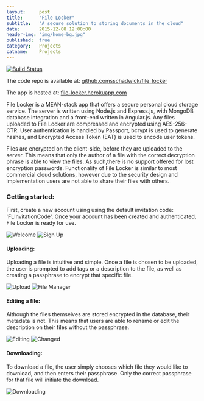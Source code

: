 ```yaml
---
layout:     post
title:      "File Locker"
subtitle:   "A secure solution to storing documents in the cloud"
date:       2015-12-08 12:00:00
header-img: "img/home-bg.jpg"
published:  true
category:   Projects
catname:    Projects
---
```


[![Build Status](https://travis-ci.org/sschadwick/file_locker.svg)](https://travis-ci.org/sschadwick/file_locker)

The code repo is available at: [github.comsschadwick/file_locker](https://github.com/sschadwick/file_locker/)

The app is hosted at: [file-locker.herokuapp.com](https://file-locker.herokuapp.com/)

File Locker is a MEAN-stack app that offers a secure personal cloud storage service. The server is written using Node.js and Express.js, with MongoDB database integration and a front-end written in Angular.js. Any files uploaded to File Locker are compressed and encrypted using AES-256-CTR. User authentication is handled by Passport, bcrypt is used to generate hashes, and Encrypted Access Token (EAT) is used to encode user tokens.

Files are encrypted on the client-side, before they are uploaded to the server. This means that only the author of a file with the correct decryption phrase is able to view the files. As such,there is no support offered for lost encryption passwords. Functionality of File Locker is similar to most commercial cloud solutions, however due to the security design and implementation users are not able to share their files with others.

### Getting started:

First, create a new account using using the default invitation code: 'FLInvitationCode'. Once your account has been created and authenticated, File Locker is ready for use.

![Welcome](https://raw.githubusercontent.com/sschadwick/file_locker/master/docs/Demo/IMG_0080.PNG "Welcome")
![Sign Up](https://raw.githubusercontent.com/sschadwick/file_locker/master/docs/Demo/IMG_0081.PNG "Sign up")

#### Uploading:
Uploading a file is intuitive and simple. Once a file is chosen to be uploaded, the user is prompted to add tags or a description to the file, as well as creating a passphrase to encrypt that specific file.

![Upload](https://raw.githubusercontent.com/sschadwick/file_locker/master/docs/Demo/IMG_0082.PNG "Upload")
![File Manager](https://raw.githubusercontent.com/sschadwick/file_locker/master/docs/Demo/IMG_0083.PNG "File Manager")

#### Editing a file:
Although the files themselves are stored encrypted in the database, their metadata is not. This means that users are able to rename or edit the description on their files without the passphrase.

![Editing](https://raw.githubusercontent.com/sschadwick/file_locker/master/docs/Demo/IMG_0085.PNG "Editing")
![Changed](https://raw.githubusercontent.com/sschadwick/file_locker/master/docs/Demo/IMG_0086.PNG "Changed")

#### Downloading:
To download a file, the user simply chooses which file they would like to download, and then enters their passphrase. Only the correct passphrase for that file will initiate the download.

![Downloading](https://raw.githubusercontent.com/sschadwick/file_locker/master/docs/Demo/IMG_0087.PNG "Downloading")

